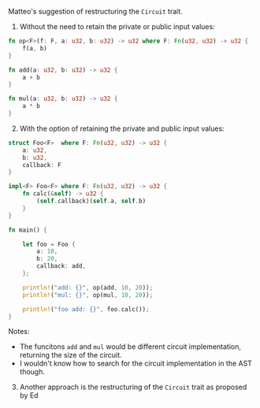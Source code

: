 Matteo's suggestion of restructuring the `Circuit` trait.

1. Without the need to retain the private or public input values:
```rust
fn op<F>(f: F, a: u32, b: u32) -> u32 where F: Fn(u32, u32) -> u32 {
    f(a, b)
}

fn add(a: u32, b: u32) -> u32 {
    a + b
}

fn mul(a: u32, b: u32) -> u32 {
    a * b
}
```

2. With the option of retaining the private and public input values:
```rust
struct Foo<F>  where F: Fn(u32, u32) -> u32 {
    a: u32,
    b: u32,
    callback: F
}

impl<F> Foo<F> where F: Fn(u32, u32) -> u32 {
    fn calc(&self) -> u32 {
        (self.callback)(self.a, self.b)
    }
}

fn main() {

    let foo = Foo {
        a: 10,
        b: 20,
        callback: add,
    };

    println!("add: {}", op(add, 10, 20));
    println!("mul: {}", op(mul, 10, 20));

    println!("foo add: {}", foo.calc());
}
```

Notes:
- The funcitons `add` and `mul` would be different circuit implementation, returning the size of the circuit.
- I wouldn't know how to search for the circuit implementation in the AST though.

3. Another approach is the restructuring of the `Circuit` trait as proposed by Ed
